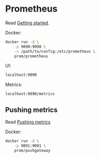 # Prometheus

Read [Getting started](https://prometheus.io/docs/prometheus/latest/getting_started/).

Docker:

```sh
docker run -d \
    -p 9090:9090 \
    -v /path/to/config:/etc/prometheus \
    prom/prometheus
```

UI:

```txt
localhost:9090
```

Metrics:

```txt
localhost:9090/metrics
```

## Pushing metrics

Read [Pushing metrics](https://prometheus.io/docs/instrumenting/pushing/)

Docker:

```sh
docker run -d \
    -p 9091:9091 \
    prom/pushgateway
```
